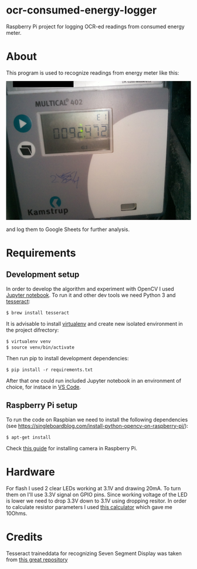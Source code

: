 # ocr-consumed-energy-logger
Raspberry Pi project for logging OCR-ed readings from consumed energy meter.

# About
This program is used to recognize readings from energy meter like this:

![readings](./samples/readings-1.jpg)

and log them to Google Sheets for further analysis.

# Requirements

## Development setup

In order to develop the algorithm and experiment with OpenCV I used [Jupyter notebook](./ocr-notebook.ipynb).
To run it and other dev tools we need Python 3 and [tesseract](https://tesseract-ocr.github.io):

```shell
$ brew install tesseract
```

It is advisable to install [virtualenv](https://virtualenv.pypa.io) and create new isolated environment in the project difrectory:

```shell
$ virtualenv venv
$ source venv/bin/activate
```

Then run pip to install development dependencies:

```shell
$ pip install -r requirements.txt
```

After that one could run included Jupyter notebook in an environment of choice, for instace in [VS Code](https://code.visualstudio.com/docs/datascience/jupyter-notebooks).

## Raspberry Pi setup

To run the code on Raspbian we need to install the following dependencies (see https://singleboardblog.com/install-python-opencv-on-raspberry-pi/):

```shell
$ apt-get install
```

Check [this guide](https://projects.raspberrypi.org/en/projects/getting-started-with-picamera) for installing camera in Raspberry Pi.

# Hardware

For flash I used 2 clear LEDs working at 3.1V and drawing 20mA. To turn them on I'll use 3.3V signal on GPIO pins. Since working voltage of the LED is lower we need to drop 3.3V down to 3.1V using dropping resitor. In order to calculate resistor parameters I used [this calculator](https://www.pcboard.ca/led-dropping-resistor-calculator) which gave me 10Ohms.

# Credits
Tesseract traineddata for recognizing Seven Segment Display was taken from [this great repository](https://github.com/Shreeshrii/tessdata_ssd)
